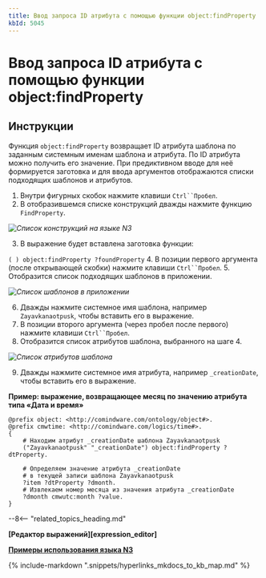 ```yaml
---
title: Ввод запроса ID атрибута с помощью функции object:findProperty
kbId: 5045
---
```


# Ввод запроса ID атрибута с помощью функции object:findProperty

## Инструкции

Функция `object:findProperty` возвращает ID атрибута шаблона по заданным системным именам шаблона и атрибута. По ID атрибута можно получить его значение. При предиктивном вводе для неё формируется заготовка и для ввода аргументов отображаются списки подходящих шаблонов и атрибутов.

1. Внутри фигурных скобок нажмите клавиши `Ctrl``Пробел`.
2. В отобразившемся списке конструкций дважды нажмите функцию `FindProperty`.

_![Список конструкций на языке N3](https://kb.comindware.ru/assets/n3_editor_findproperty_autocomplete.png)_

3. В выражение будет вставлена заготовка функции:

`( ) object:findProperty ?foundProperty`
4. В позиции первого аргумента (после открывающей скобки) нажмите клавиши `Ctrl``Пробел`.
5. Отобразится список подходящих шаблонов в приложении.

_![Список шаблонов в приложении](https://kb.comindware.ru/assets/n3_editor_findproperty_argument1_autocomplete.png)_

6. Дважды нажмите системное имя шаблона, например `Zayavkanaotpusk`, чтобы вставить его в выражение.
7. В позиции второго аргумента (через пробел после первого) нажмите клавиши `Ctrl``Пробел`.
8. Отобразится список атрибутов шаблона, выбранного на шаге 4.

_![Список атрибутов шаблона](https://kb.comindware.ru/assets/n3_editor_findproperty_argument2_autocomplete.png)_

9. Дважды нажмите системное имя атрибута, например `_creationDate`, чтобы вставить его в выражение.

**Пример: выражение, возвращающее месяц по значению атрибута типа «Дата и время»**

```
@prefix object: <http://comindware.com/ontology/object#>.
@prefix cmwtime: <http://comindware.com/logics/time#>.
{
    # Находим атрибут _creationDate шаблона Zayavkanaotpusk
    ("Zayavkanaotpusk" "_creationDate") object:findProperty ?dtProperty.

    # Определяем значение атрибута _creationDate
    # в текущей записи шаблона Zayavkanaotpusk
    ?item ?dtProperty ?dmonth.
    # Извлекаем номер месяца из значения атрибута _creationDate
    ?dmonth cmwutc:month ?value.
}
```

--8<-- "related_topics_heading.md"

**[Редактор выражений][expression_editor]**

**[Примеры использования языка N3](https://kb.comindware.ru/category.php?id=877)**

{% include-markdown ".snippets/hyperlinks_mkdocs_to_kb_map.md" %}
